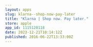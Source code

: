 ```yaml
---
layout: apps
slug: klarna--shop-now-pay-later
title: "Klarna | Shop now. Pay later."
store: apple
app_id: 1115120118
date: 2023-12-21T10:14:12Z
published: 2016-06-22T13:33:00Z
---
```

